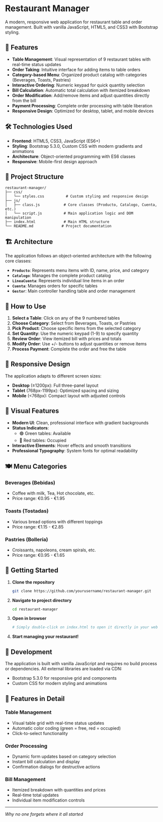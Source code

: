 # Restaurant Manager

A modern, responsive web application for restaurant table and order management. Built with vanilla JavaScript, HTML5, and CSS3 with Bootstrap styling.

## 🚀 Features

- **Table Management**: Visual representation of 9 restaurant tables with real-time status updates
- **Order Taking**: Intuitive interface for adding items to table orders
- **Category-based Menu**: Organized product catalog with categories (Beverages, Toasts, Pastries)
- **Interactive Ordering**: Numeric keypad for quick quantity selection
- **Bill Calculation**: Automatic total calculation with itemized breakdown
- **Order Modification**: Add/remove items and adjust quantities directly from the bill
- **Payment Processing**: Complete order processing with table liberation
- **Responsive Design**: Optimized for desktop, tablet, and mobile devices

## 🛠️ Technologies Used

- **Frontend**: HTML5, CSS3, JavaScript (ES6+)
- **Styling**: Bootstrap 5.3.0, Custom CSS with modern gradients and animations
- **Architecture**: Object-oriented programming with ES6 classes
- **Responsive**: Mobile-first design approach

## 📁 Project Structure

```
restaurant-manager/
├── css/
│   └── styles.css          # Custom styling and responsive design
├── js/
│   ├── class.js           # Core classes (Producto, Catalogo, Cuenta, etc.)
│   └── script.js          # Main application logic and DOM manipulation
├── index.html             # Main HTML structure
└── README.md             # Project documentation
```

## 🏗️ Architecture

The application follows an object-oriented architecture with the following core classes:

- **`Producto`**: Represents menu items with ID, name, price, and category
- **`Catalogo`**: Manages the complete product catalog
- **`LineaCuenta`**: Represents individual line items in an order
- **`Cuenta`**: Manages orders for specific tables
- **`Gestor`**: Main controller handling table and order management

## 🎯 How to Use

1. **Select a Table**: Click on any of the 9 numbered tables
2. **Choose Category**: Select from Beverages, Toasts, or Pastries
3. **Pick Product**: Choose specific items from the selected category
4. **Set Quantity**: Use the numeric keypad (1-9) to specify quantity
5. **Review Order**: View itemized bill with prices and totals
6. **Modify Order**: Use +/- buttons to adjust quantities or remove items
7. **Process Payment**: Complete the order and free the table

## 📱 Responsive Design

The application adapts to different screen sizes:

- **Desktop** (≥1200px): Full three-panel layout
- **Tablet** (768px-1199px): Optimized spacing and sizing
- **Mobile** (<768px): Compact layout with adjusted controls

## 🎨 Visual Features

- **Modern UI**: Clean, professional interface with gradient backgrounds
- **Status Indicators**: 
  - 🟢 Green tables: Available
  - 🔴 Red tables: Occupied
- **Interactive Elements**: Hover effects and smooth transitions
- **Professional Typography**: System fonts for optimal readability

## 🍽️ Menu Categories

### Beverages (Bebidas)
- Coffee with milk, Tea, Hot chocolate, etc.
- Price range: €0.95 - €1.95

### Toasts (Tostadas)
- Various bread options with different toppings
- Price range: €1.15 - €2.85

### Pastries (Bollería)
- Croissants, napoleons, cream spirals, etc.
- Price range: €0.95 - €1.65

## 🚀 Getting Started

1. **Clone the repository**
   ```bash
   git clone https://github.com/yourusername/restaurant-manager.git
   ```

2. **Navigate to project directory**
   ```bash
   cd restaurant-manager
   ```

3. **Open in browser**
   ```bash
   # Simply double-click on index.html to open it directly in your web browser

   ```

4. **Start managing your restaurant!**

## 🔧 Development

The application is built with vanilla JavaScript and requires no build process or dependencies. All external libraries are loaded via CDN:

- Bootstrap 5.3.0 for responsive grid and components
- Custom CSS for modern styling and animations

## 📝 Features in Detail

### Table Management
- Visual table grid with real-time status updates
- Automatic color coding (green = free, red = occupied)
- Click-to-select functionality

### Order Processing
- Dynamic form updates based on category selection
- Instant bill calculation and display
- Confirmation dialogs for destructive actions

### Bill Management
- Itemized breakdown with quantities and prices
- Real-time total updates
- Individual item modification controls

---

*Why no one forgets where it all started*